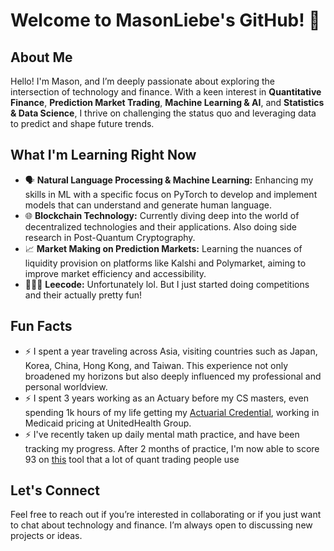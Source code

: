 Welcome to MasonLiebe's GitHub! 👋
==================================

About Me
--------

Hello! I'm Mason, and I’m deeply passionate about exploring the intersection of technology and finance. With a keen interest in **Quantitative Finance**, **Prediction Market Trading**, **Machine Learning & AI**, and **Statistics & Data Science**, I thrive on challenging the status quo and leveraging data to predict and shape future trends.

What I'm Learning Right Now
---------------------------

*   🗣️ **Natural Language Processing & Machine Learning:** Enhancing my skills in ML with a specific focus on PyTorch to develop and implement models that can understand and generate human language.
*   🌐 **Blockchain Technology:** Currently diving deep into the world of decentralized technologies and their applications.  Also doing side research in Post-Quantum Cryptography.
*   📈 **Market Making on Prediction Markets:** Learning the nuances of liquidity provision on platforms like Kalshi and Polymarket, aiming to improve market efficiency and accessibility.
*   🧑🏻‍💻 **Leecode:** Unfortunately lol.  But I just started doing competitions and their actually pretty fun!

Fun Facts
---------

*   ⚡ I spent a year traveling across Asia, visiting countries such as Japan, Korea, China, Hong Kong, and Taiwan. This experience not only broadened my horizons but also deeply influenced my professional and personal worldview.
*   ⚡ I spent 3 years working as an Actuary before my CS masters, even spending 1k hours of my life getting my [Actuarial Credential](https://www.actuarial-lookup.com/results/fgdbxp), working in Medicaid pricing at UnitedHealth Group.
*   ⚡ I've recently taken up daily mental math practice, and have been tracking my progress. After 2 months of practice, I'm now able to score 93 on [this](https://arithmetic.zetamac.com/) tool that a lot of quant trading people use

Let's Connect
-------------

Feel free to reach out if you’re interested in collaborating or if you just want to chat about technology and finance. I’m always open to discussing new projects or ideas.

<!---
MasonLiebe/MasonLiebe is a ✨ special ✨ repository because its `README.md` (this file) appears on your GitHub profile.
You can click the Preview link to take a look at your changes.
--->
